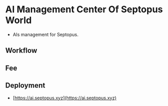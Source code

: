 # AI Management Center Of Septopus World

* AIs management for Septopus.

## Workflow

## Fee

## Deployment

* [https://ai.septopus.xyz](https://ai.septopus.xyz)